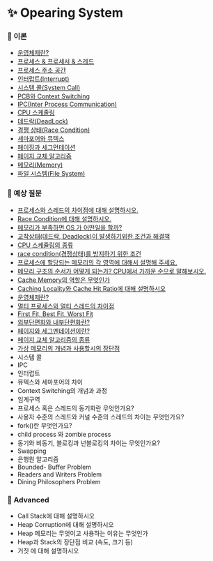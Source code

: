 # ✨ Opearing System

### 📌 이론

- [운영체제란?](https://github.com/SeoYeonBae/CS_study/blob/main/OperatingSystem/%ec%9a%b4%ec%98%81%ec%b2%b4%ec%a0%9c%eb%9e%80.md)
- [프로세스 & 프로세서 & 스레드](https://github.com/SeoYeonBae/CS_study/blob/main/OperatingSystem/%ED%94%84%EB%A1%9C%EC%84%B8%EC%8A%A4%2C%20%ED%94%84%EB%A1%9C%EC%84%B8%EC%84%9C%20%EA%B7%B8%EB%A6%AC%EA%B3%A0%20%EC%8A%A4%EB%A0%88%EB%93%9C.md)
- [프로세스 주소 공간](https://github.com/SeoYeonBae/CS_study/blob/main/OperatingSystem/%ED%94%84%EB%A1%9C%EC%84%B8%EC%8A%A4%20%EC%A3%BC%EC%86%8C%20%EA%B3%B5%EA%B0%84.md)
- [인터럽트(Interrupt)](<https://github.com/SeoYeonBae/CS_study/blob/main/OperatingSystem/%ec%9d%b8%ed%84%b0%eb%9f%bd%ed%8a%b8(Interrupt).md>)
- [시스템 콜(System Call)](<https://github.com/SeoYeonBae/CS_study/blob/main/OperatingSystem/%EC%8B%9C%EC%8A%A4%ED%85%9C%20%EC%BD%9C(System%20Call).md>)
- [PCB와 Context Switching](https://github.com/SeoYeonBae/CS_study/blob/main/OperatingSystem/PCB%20%EC%99%80%20Context%20Switching.md)
- [IPC(Inter Process Communication)](<https://github.com/SeoYeonBae/CS_study/blob/main/OperatingSystem/IPC(Inter%20Process%20Communication).md>)
- [CPU 스케줄링](https://github.com/SeoYeonBae/CS_study/blob/main/OperatingSystem/CPU%EC%8A%A4%EC%BC%80%EC%A4%84%EB%A7%81.md)
- [데드락(DeadLock)](<https://github.com/SeoYeonBae/CS_study/blob/main/OperatingSystem/%EB%8D%B0%EB%93%9C%EB%9D%BD(DeadLock).md>)
- [경쟁 상태(Race Condition)](<https://github.com/SeoYeonBae/CS_study/blob/main/OperatingSystem/%EA%B2%BD%EC%9F%81%20%EC%83%81%ED%83%9C(Race%20Condition).md>)
- [세마포어와 뮤텍스](https://github.com/SeoYeonBae/CS_study/blob/main/OperatingSystem/%EC%84%B8%EB%A7%88%ED%8F%AC%EC%96%B4%EC%99%80%20%EB%AE%A4%ED%85%8D%EC%8A%A4.md)
- [페이징과 세그먼테이션](https://github.com/SeoYeonBae/CS_study/blob/main/OperatingSystem/%ED%8E%98%EC%9D%B4%EC%A7%95%EA%B3%BC%20%EC%84%B8%EA%B7%B8%EB%A8%BC%ED%85%8C%EC%9D%B4%EC%85%98.md)
- [페이지 교체 알고리즘](https://github.com/SeoYeonBae/CS_study/blob/main/OperatingSystem/%ED%8E%98%EC%9D%B4%EC%A7%80%20%EA%B5%90%EC%B2%B4%20%EC%95%8C%EA%B3%A0%EB%A6%AC%EC%A6%98.md)
- [메모리(Memory)](https://github.com/SeoYeonBae/CS_study/blob/main/OperatingSystem/%EB%A9%94%EB%AA%A8%EB%A6%AC(Memory).md)
- [파일 시스템(File System)](https://github.com/SeoYeonBae/CS_study/blob/main/OperatingSystem/%ED%8C%8C%EC%9D%BC%EC%8B%9C%EC%8A%A4%ED%85%9C.md)

### 📌 예상 질문

- [프로세스와 스레드의 차이점에 대해 설명하시오.](https://github.com/SeoYeonBae/CS_study/issues/15)
- [Race Condition에 대해 설명하시오.](https://github.com/SeoYeonBae/CS_study/issues/16)
- [메모리가 부족하면 OS 가 어떤일을 할까?](https://github.com/SeoYeonBae/CS_study/issues/17)
- [교착상태(데드락, Deadlock)이 발생하기위한 조건과 해결책](https://github.com/SeoYeonBae/CS_study/issues/18)
- [CPU 스케쥴링의 종류](https://github.com/SeoYeonBae/CS_study/issues/19)
- [race condition(경쟁상태)를 방지하기 위한 조건](https://github.com/SeoYeonBae/CS_study/issues/20)
- [프로세스에 할당되는 메모리의 각 영역에 대해서 설명해 주세요.](https://github.com/SeoYeonBae/CS_study/issues/21)
- [메모리 구조의 순서가 어떻게 되는가? CPU에서 가까운 순으로 말해보시오.](https://github.com/SeoYeonBae/CS_study/issues/22)
- [Cache Memory의 역할은 무엇인가](https://github.com/SeoYeonBae/CS_study/issues/23)
- [Caching Locality와 Cache Hit Ratio에 대해 설명하시오](https://github.com/SeoYeonBae/CS_study/issues/24)
- [운영체제란?](https://github.com/SeoYeonBae/CS_study/issues/25)
- [멀티 프로세스와 멀티 스레드의 차이점](https://github.com/SeoYeonBae/CS_study/issues/26)
- [First Fit, Best Fit, Worst Fit](https://github.com/SeoYeonBae/CS_study/issues/27)
- [외부단편화와 내부단편화란?](https://github.com/SeoYeonBae/CS_study/issues/28)
- [페이지와 세그멘테이션이란?](https://github.com/SeoYeonBae/CS_study/issues/29)
- [페이지 교체 알고리즘의 종류](https://github.com/SeoYeonBae/CS_study/issues/30)
- [가상 메모리의 개념과 사용할시의 장단점](https://github.com/SeoYeonBae/CS_study/issues/31)
- 시스템 콜
- IPC
- 인터럽트
- 뮤텍스와 세마포어의 차이
- Context Switching의 개념과 과정
- 임계구역
- 프로세스 혹은 스레드의 동기화란 무엇인가요?
- 사용자 수준의 스레드와 커널 수준의 스레드의 차이는 무엇인가요?
- fork()란 무엇인가요?
- child process 와 zombie process
- 동기와 비동기, 블로킹과 넌블로킹의 차이는 무엇인가요?
- Swapping
- 은행원 알고리즘
- Bounded- Buffer Problem
- Readers and Writers Problem
- Dining Philosophers Problem

### 📌 **Advanced**

- Call Stack에 대해 설명하시오
- Heap Corruption에 대해 설명하시오
- Heap 메모리는 무엇이고 사용하는 이유는 무엇인가
- Heap과 Stack의 장단점 비교 (속도, 크기 등)
- 거짓 에 대해 설명하시오
